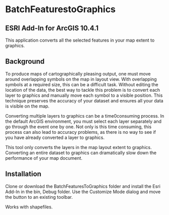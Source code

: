 # BatchFeaturestoGraphics
## ESRI Add-In for ArcGIS 10.4.1

This application converts all the selected features in your map extent to graphics.

## Background
To produce maps of cartographically pleasing output, one must move around overlapping symbols on the map in layout view. With overlapping symbols at a required size, this can be a difficult task. Without editing the location of the data, the best way to tackle this problem is to convert each layer to graphics and manually move each symbol to a visible position. This technique preserves the accuracy of your dataset and ensures all your data is visible on the map.

Converting multiple layers to graphics can be a time0consuming process. In the default ArcGIS environment, you must select each layer separately and go through the event one by one. Not only is this time consuming, this process can also lead to accuracy problems, as there is no way to see if you have already converted a layer to graphics.

This tool only converts the layers in the map layout extent to graphics. Converting an entire dataset to graphics can dramatically slow down the performance of your map document. 

## Installation

Clone or download the BatchFeaturesToGraphics folder and install the Esri Add-In in the bin, Debug folder. Use the Customize Mode dialog and move the button to an existing toolbar. 

Works with shapefiles. 
